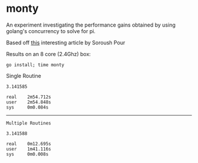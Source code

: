 # monty
An experiment investigating the performance gains obtained by using golang's concurrency to solve for pi.

Based off [this](http://www.soroushjp.com/2015/02/07/go-concurrency-is-not-parallelism-real-world-lessons-with-monte-carlo-simulations/) interesting article by Soroush Pour

Results on an 8 core (2.4Ghz) box:
```
go install; time monty
```
Single Routine
```
3.141585

real    2m54.712s
user    2m54.848s
sys     0m0.084s
```
----------------------------------------
```
Multiple Routines

3.141588

real    0m12.695s
user    1m41.116s
sys     0m0.008s
```
